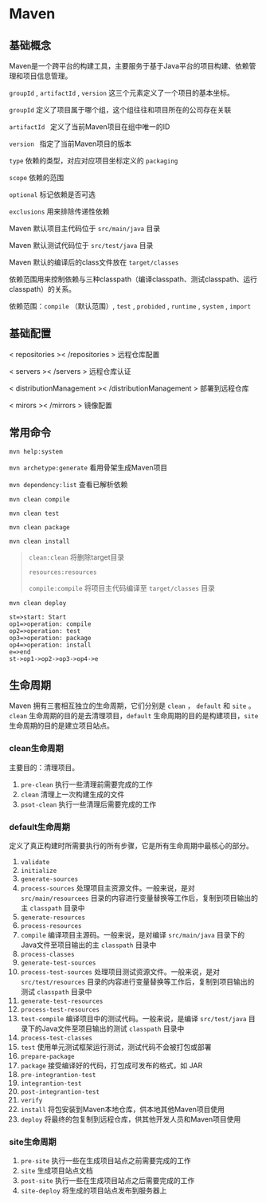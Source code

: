 # Maven

## 基础概念

Maven是一个跨平台的构建工具，主要服务于基于Java平台的项目构建、依赖管理和项目信息管理。

`groupId` , `artifactId` , `version` 这三个元素定义了一个项目的基本坐标。

`groupId` 定义了项目属于哪个组，这个组往往和项目所在的公司存在关联

`artifactId ` 定义了当前Maven项目在组中唯一的ID

`version ` 指定了当前Maven项目的版本

`type` 依赖的类型，对应对应项目坐标定义的 `packaging`

`scope` 依赖的范围

`optional` 标记依赖是否可选

`exclusions` 用来排除传递性依赖

Maven 默认项目主代码位于 `src/main/java` 目录

Maven 默认测试代码位于 `src/test/java` 目录

Maven 默认的编译后的class文件放在 `target/classes` 

依赖范围用来控制依赖与三种classpath（编译classpath、测试classpath、运行classpath）的关系。

依赖范围：`compile` （默认范围）, `test` , `probided` , `runtime` , `system` , `import` 

## 基础配置

< repositories >< /repositories > 远程仓库配置

< servers >< /servers > 远程仓库认证

< distributionManagement >< /distributionManagement > 部署到远程仓库

< mirors >< /mirrors > 镜像配置



## 常用命令

`mvn help:system` 

`mvn archetype:generate`  看用骨架生成Maven项目

`mvn dependency:list` 查看已解析依赖



`mvn clean compile` 

`mvn clean test` 

`mvn clean package` 

`mvn clean install` 

> `clean:clean` 将删除target目录
>
> `resources:resources` 
>
> `compile:compile` 将项目主代码编译至 `target/classes` 目录

`mvn clean deploy` 

```flow
st=>start: Start
op1=>operation: compile
op2=>operation: test
op3=>operation: package
op4=>operation: install
e=>end
st->op1->op2->op3->op4->e
```

## 生命周期

Maven 拥有三套相互独立的生命周期，它们分别是  `clean` ， `default` 和 `site` 。`clean` 生命周期的目的是去清理项目，`default` 生命周期的目的是构建项目，`site` 生命周期的目的是建立项目站点。

### clean生命周期

主要目的：清理项目。

1. `pre-clean` 执行一些清理前需要完成的工作
2. `clean` 清理上一次构建生成的文件
3. `psot-clean` 执行一些清理后需要完成的工作

### default生命周期

定义了真正构建时所需要执行的所有步骤，它是所有生命周期中最核心的部分。

1. `validate` 
2. `initialize` 
3. `generate-sources` 
4. `process-sources` 处理项目主资源文件。一般来说，是对 `src/main/resourcees` 目录的内容进行变量替换等工作后，复制到项目输出的主 `classpath` 目录中
5. `generate-resources` 
6. `process-resources` 
7. `compile` 编译项目主源码。一般来说，是对编译 `src/main/java` 目录下的Java文件至项目输出的主 `classpath` 目录中
8. `process-classes` 
9. `generate-test-sources` 
10. `process-test-sources` 处理项目测试资源文件。一般来说，是对 `src/test/resources` 目录的内容进行变量替换等工作后，复制到项目输出的测试  `classpath` 目录中 
11. `generate-test-resources` 
12. `process-test-resources` 
13. `test-compile` 编译项目中的测试代码。一般来说，是编译 `src/test/java` 目录下的Java文件至项目输出的测试 `classpath` 目录中
14. `process-test-classes` 
15. `test` 使用单元测试框架运行测试，测试代码不会被打包或部署
16. `prepare-package` 
17. `package` 接受编译好的代码，打包成可发布的格式，如 JAR
18. `pre-integrantion-test` 
19. `integrantion-test` 
20. `post-integrantion-test` 
21. `verify` 
22. `install` 将包安装到Maven本地仓库，供本地其他Maven项目使用
23. `deploy` 将最终的包复制到远程仓库，供其他开发人员和Maven项目使用

### site生命周期

1. `pre-site` 执行一些在生成项目站点之前需要完成的工作
2. `site` 生成项目站点文档
3. `post-site` 执行一些在生成项目站点之后需要完成的工作
4. `site-deploy` 将生成的项目站点发布到服务器上